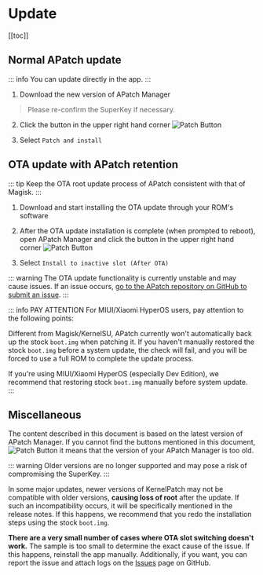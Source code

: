 # Update

[[toc]]

## Normal APatch update

::: info
You can update directly in the app.
:::

1. Download the new version of APatch Manager

> Please re-confirm the SuperKey if necessary.

2. Click the button in the upper right hand corner ![Patch Button](/PButton.png)

3. Select `Patch and install`

## OTA update with APatch retention

::: tip
Keep the OTA root update process of APatch consistent with that of Magisk.
:::

1. Download and start installing the OTA update through your ROM's software

2. After the OTA update installation is complete (when prompted to reboot), open APatch Manager and click the button in the upper right hand corner ![Patch Button](/PButton.png)

3. Select `Install to inactive slot (After OTA)`

::: warning
The OTA update functionality is currently unstable and may cause issues. If an issue occurs, [go to the APatch repository on GitHub to submit an issue](https://github.com/bmax121/APatch/issues/new/choose).
:::

::: info PAY ATTENTION
For MIUI/Xiaomi HyperOS users, pay attention to the following points:

Different from Magisk/KernelSU, APatch currently won't automatically back up the stock `boot.img` when patching it. If you haven't manually restored the stock `boot.img` before a system update, the check will fail, and you will be forced to use a full ROM to complete the update process.

If you're using MIUI/Xiaomi HyperOS (especially Dev Edition), we recommend that restoring stock `boot.img` manually before system update.
:::

## Miscellaneous

The content described in this document is based on the latest version of APatch Manager. If you cannot find the buttons mentioned in this document, ![Patch Button](/PButton.png) it means that the version of your APatch Manager is too old.

::: warning
Older versions are no longer supported and may pose a risk of compromising the SuperKey.
:::

In some major updates, newer versions of KernelPatch may not be compatible with older versions, **causing loss of root** after the update. If such an incompatibility occurs, it will be specifically mentioned in the release notes. If this happens, we recommend that you redo the installation steps using the stock `boot.img`.

**There are a very small number of cases where OTA slot switching doesn't work.** The sample is too small to determine the exact cause of the issue. If this happens, reinstall the app manually. Additionally, if you want, you can report the issue and attach logs on the [Issues](https://github.com/bmax121/APatch/issues/new/choose) page on GitHub.
